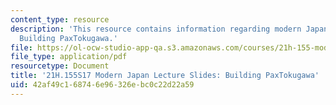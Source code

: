 ```yaml
---
content_type: resource
description: 'This resource contains information regarding modern Japan lecture slides:
  Building PaxTokugawa.'
file: https://ol-ocw-studio-app-qa.s3.amazonaws.com/courses/21h-155-modern-japan-1868-to-present-spring-2017/42af49c168746e96326ebc0c22d22a59_MIT21H_155S17_PaxTokugawa.pdf
file_type: application/pdf
resourcetype: Document
title: '21H.155S17 Modern Japan Lecture Slides: Building PaxTokugawa'
uid: 42af49c1-6874-6e96-326e-bc0c22d22a59
---
```

